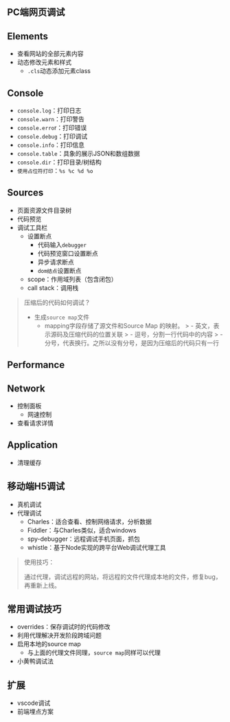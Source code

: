 ## PC端网页调试
## Elements

- 查看网站的全部元素内容
- 动态修改元素和样式
	- `.cls`动态添加元素class

## Console

- `console.log`：打印日志
- `console.warn`：打印警告
- `console.erro`r：打印错误
- `console.debug`：打印调试
- `console.info`：打印信息
- `console.table`：具象的展示JSON和数组数据
- `console.dir`：打印目录/树结构
- `使用占位符打印`：`%s %c %d %o`

## Sources

- 页面资源文件目录树
- 代码预览
- 调试工具栏
	- 设置断点
		- 代码输入`debugger`
		- 代码预览窗口设置断点
		- 异步请求断点
		- `dom结点`设置断点
	- scope：作用域列表（包含闭包）
	- call stack：调用栈

>压缩后的代码如何调试？
> - 生成`source map`文件
>   - mapping字段存储了源文件和Source Map 的映射。
	>     - 英文，表示源码及压缩代码的位置关联
	>     - 逗号，分割一行代码中的内容
	>     - 分号，代表换行。之所以没有分号，是因为压缩后的代码只有一行

## Performance

## Network
- 控制面板
	- 网速控制
- 查看请求详情

## Application
- 清理缓存

## 移动端H5调试

- 真机调试
- 代理调试
	- Charles：适合查看、控制网络请求，分析数据
	- Fiddler：与Charles类似，适合windows
	- spy-debugger：远程调试手机页面，抓包
	- whistle：基于Node实现的跨平台Web调试代理工具

> 使用技巧：
> 
> 通过代理，调试远程的网站，将远程的文件代理成本地的文件，修复bug，再重新上线。

## 常用调试技巧

- overrides：保存调试时的代码修改
- 利用代理解决开发阶段跨域问题
- 启用本地的source map
	- 与上面的代理文件同理，`source map`同样可以代理
- 小黄鸭调试法

## 扩展
- vscode调试
- 前端埋点方案